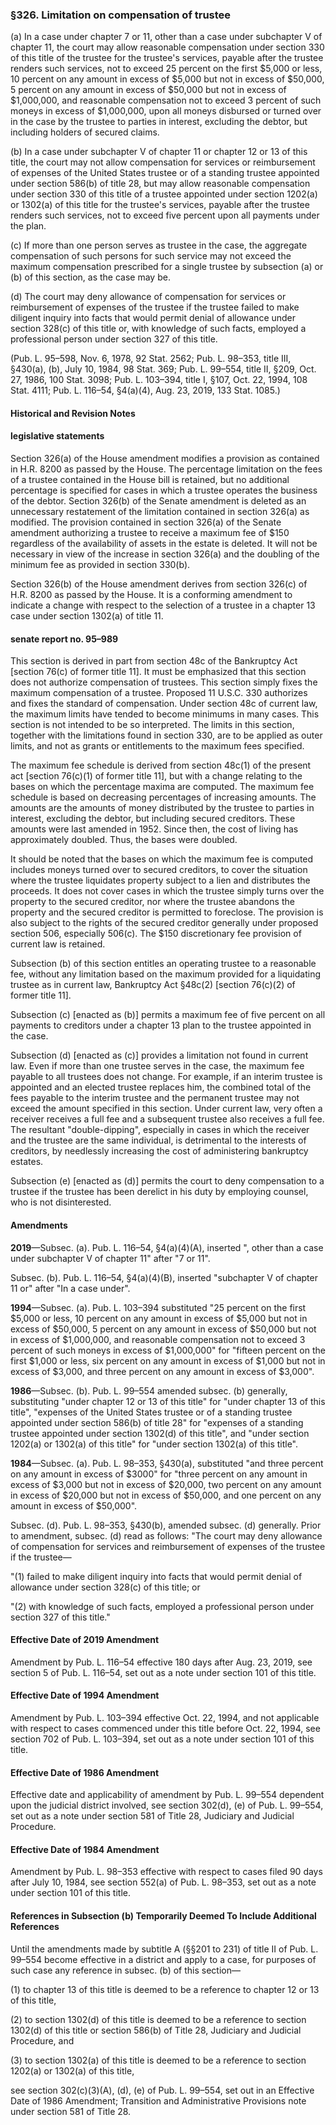 ### §326. Limitation on compensation of trustee ###

(a) In a case under chapter 7 or 11, other than a case under subchapter V of chapter 11, the court may allow reasonable compensation under section 330 of this title of the trustee for the trustee's services, payable after the trustee renders such services, not to exceed 25 percent on the first $5,000 or less, 10 percent on any amount in excess of $5,000 but not in excess of $50,000, 5 percent on any amount in excess of $50,000 but not in excess of $1,000,000, and reasonable compensation not to exceed 3 percent of such moneys in excess of $1,000,000, upon all moneys disbursed or turned over in the case by the trustee to parties in interest, excluding the debtor, but including holders of secured claims.

(b) In a case under subchapter V of chapter 11 or chapter 12 or 13 of this title, the court may not allow compensation for services or reimbursement of expenses of the United States trustee or of a standing trustee appointed under section 586(b) of title 28, but may allow reasonable compensation under section 330 of this title of a trustee appointed under section 1202(a) or 1302(a) of this title for the trustee's services, payable after the trustee renders such services, not to exceed five percent upon all payments under the plan.

(c) If more than one person serves as trustee in the case, the aggregate compensation of such persons for such service may not exceed the maximum compensation prescribed for a single trustee by subsection (a) or (b) of this section, as the case may be.

(d) The court may deny allowance of compensation for services or reimbursement of expenses of the trustee if the trustee failed to make diligent inquiry into facts that would permit denial of allowance under section 328(c) of this title or, with knowledge of such facts, employed a professional person under section 327 of this title.

(Pub. L. 95–598, Nov. 6, 1978, 92 Stat. 2562; Pub. L. 98–353, title III, §430(a), (b), July 10, 1984, 98 Stat. 369; Pub. L. 99–554, title II, §209, Oct. 27, 1986, 100 Stat. 3098; Pub. L. 103–394, title I, §107, Oct. 22, 1994, 108 Stat. 4111; Pub. L. 116–54, §4(a)(4), Aug. 23, 2019, 133 Stat. 1085.)

#### Historical and Revision Notes ####

#### legislative statements ####

Section 326(a) of the House amendment modifies a provision as contained in H.R. 8200 as passed by the House. The percentage limitation on the fees of a trustee contained in the House bill is retained, but no additional percentage is specified for cases in which a trustee operates the business of the debtor. Section 326(b) of the Senate amendment is deleted as an unnecessary restatement of the limitation contained in section 326(a) as modified. The provision contained in section 326(a) of the Senate amendment authorizing a trustee to receive a maximum fee of $150 regardless of the availability of assets in the estate is deleted. It will not be necessary in view of the increase in section 326(a) and the doubling of the minimum fee as provided in section 330(b).

Section 326(b) of the House amendment derives from section 326(c) of H.R. 8200 as passed by the House. It is a conforming amendment to indicate a change with respect to the selection of a trustee in a chapter 13 case under section 1302(a) of title 11.

#### senate report no. 95–989 ####

This section is derived in part from section 48c of the Bankruptcy Act [section 76(c) of former title 11]. It must be emphasized that this section does not authorize compensation of trustees. This section simply fixes the maximum compensation of a trustee. Proposed 11 U.S.C. 330 authorizes and fixes the standard of compensation. Under section 48c of current law, the maximum limits have tended to become minimums in many cases. This section is not intended to be so interpreted. The limits in this section, together with the limitations found in section 330, are to be applied as outer limits, and not as grants or entitlements to the maximum fees specified.

The maximum fee schedule is derived from section 48c(1) of the present act [section 76(c)(1) of former title 11], but with a change relating to the bases on which the percentage maxima are computed. The maximum fee schedule is based on decreasing percentages of increasing amounts. The amounts are the amounts of money distributed by the trustee to parties in interest, excluding the debtor, but including secured creditors. These amounts were last amended in 1952. Since then, the cost of living has approximately doubled. Thus, the bases were doubled.

It should be noted that the bases on which the maximum fee is computed includes moneys turned over to secured creditors, to cover the situation where the trustee liquidates property subject to a lien and distributes the proceeds. It does not cover cases in which the trustee simply turns over the property to the secured creditor, nor where the trustee abandons the property and the secured creditor is permitted to foreclose. The provision is also subject to the rights of the secured creditor generally under proposed section 506, especially 506(c). The $150 discretionary fee provision of current law is retained.

Subsection (b) of this section entitles an operating trustee to a reasonable fee, without any limitation based on the maximum provided for a liquidating trustee as in current law, Bankruptcy Act §48c(2) [section 76(c)(2) of former title 11].

Subsection (c) [enacted as (b)] permits a maximum fee of five percent on all payments to creditors under a chapter 13 plan to the trustee appointed in the case.

Subsection (d) [enacted as (c)] provides a limitation not found in current law. Even if more than one trustee serves in the case, the maximum fee payable to all trustees does not change. For example, if an interim trustee is appointed and an elected trustee replaces him, the combined total of the fees payable to the interim trustee and the permanent trustee may not exceed the amount specified in this section. Under current law, very often a receiver receives a full fee and a subsequent trustee also receives a full fee. The resultant "double-dipping", especially in cases in which the receiver and the trustee are the same individual, is detrimental to the interests of creditors, by needlessly increasing the cost of administering bankruptcy estates.

Subsection (e) [enacted as (d)] permits the court to deny compensation to a trustee if the trustee has been derelict in his duty by employing counsel, who is not disinterested.

#### Amendments ####

**2019**—Subsec. (a). Pub. L. 116–54, §4(a)(4)(A), inserted ", other than a case under subchapter V of chapter 11" after "7 or 11".

Subsec. (b). Pub. L. 116–54, §4(a)(4)(B), inserted "subchapter V of chapter 11 or" after "In a case under".

**1994**—Subsec. (a). Pub. L. 103–394 substituted "25 percent on the first $5,000 or less, 10 percent on any amount in excess of $5,000 but not in excess of $50,000, 5 percent on any amount in excess of $50,000 but not in excess of $1,000,000, and reasonable compensation not to exceed 3 percent of such moneys in excess of $1,000,000" for "fifteen percent on the first $1,000 or less, six percent on any amount in excess of $1,000 but not in excess of $3,000, and three percent on any amount in excess of $3,000".

**1986**—Subsec. (b). Pub. L. 99–554 amended subsec. (b) generally, substituting "under chapter 12 or 13 of this title" for "under chapter 13 of this title", "expenses of the United States trustee or of a standing trustee appointed under section 586(b) of title 28" for "expenses of a standing trustee appointed under section 1302(d) of this title", and "under section 1202(a) or 1302(a) of this title" for "under section 1302(a) of this title".

**1984**—Subsec. (a). Pub. L. 98–353, §430(a), substituted "and three percent on any amount in excess of $3000" for "three percent on any amount in excess of $3,000 but not in excess of $20,000, two percent on any amount in excess of $20,000 but not in excess of $50,000, and one percent on any amount in excess of $50,000".

Subsec. (d). Pub. L. 98–353, §430(b), amended subsec. (d) generally. Prior to amendment, subsec. (d) read as follows: "The court may deny allowance of compensation for services and reimbursement of expenses of the trustee if the trustee—

"(1) failed to make diligent inquiry into facts that would permit denial of allowance under section 328(c) of this title; or

"(2) with knowledge of such facts, employed a professional person under section 327 of this title."

#### Effective Date of 2019 Amendment ####

Amendment by Pub. L. 116–54 effective 180 days after Aug. 23, 2019, see section 5 of Pub. L. 116–54, set out as a note under section 101 of this title.

#### Effective Date of 1994 Amendment ####

Amendment by Pub. L. 103–394 effective Oct. 22, 1994, and not applicable with respect to cases commenced under this title before Oct. 22, 1994, see section 702 of Pub. L. 103–394, set out as a note under section 101 of this title.

#### Effective Date of 1986 Amendment ####

Effective date and applicability of amendment by Pub. L. 99–554 dependent upon the judicial district involved, see section 302(d), (e) of Pub. L. 99–554, set out as a note under section 581 of Title 28, Judiciary and Judicial Procedure.

#### Effective Date of 1984 Amendment ####

Amendment by Pub. L. 98–353 effective with respect to cases filed 90 days after July 10, 1984, see section 552(a) of Pub. L. 98–353, set out as a note under section 101 of this title.

#### References in Subsection (b) Temporarily Deemed To Include Additional References ####

Until the amendments made by subtitle A (§§201 to 231) of title II of Pub. L. 99–554 become effective in a district and apply to a case, for purposes of such case any reference in subsec. (b) of this section—

(1) to chapter 13 of this title is deemed to be a reference to chapter 12 or 13 of this title,

(2) to section 1302(d) of this title is deemed to be a reference to section 1302(d) of this title or section 586(b) of Title 28, Judiciary and Judicial Procedure, and

(3) to section 1302(a) of this title is deemed to be a reference to section 1202(a) or 1302(a) of this title,

see section 302(c)(3)(A), (d), (e) of Pub. L. 99–554, set out in an Effective Date of 1986 Amendment; Transition and Administrative Provisions note under section 581 of Title 28.